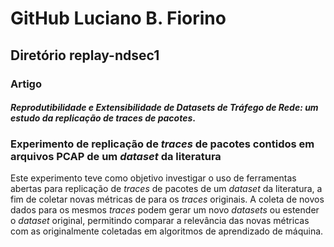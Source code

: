 # GitHub Luciano B. Fiorino

## Diretório replay-ndsec1 

### Artigo

#### *Reprodutibilidade e Extensibilidade de Datasets de Tráfego de Rede: um estudo da replicação de traces de pacotes*.

### Experimento de replicação de *traces* de pacotes contidos em arquivos PCAP de um *dataset* da literatura

Este experimento teve como objetivo investigar o uso de ferramentas abertas para replicação de *traces* de pacotes de um *dataset* da literatura, a fim de coletar novas métricas de para os *traces* originais. A coleta de novos dados para os mesmos *traces* podem gerar um novo *datasets* ou estender o *dataset* original, permitindo comparar a relevância das novas métricas com as originalmente coletadas em algoritmos de aprendizado de máquina.

 
